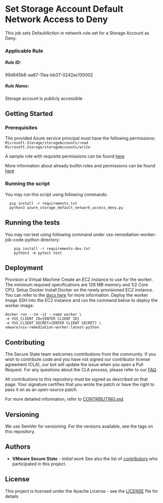 # Set Storage Account Default Network Access to Deny

This job sets DefaultAction in network rule set for a Storage Account as Deny.

### Applicable Rule

##### Rule ID:
99d645b8-aa87-11ea-bb37-0242ac130002

##### Rule Name:
Storage account is publicly accessible

## Getting Started
### Prerequisites
The provided Azure service principal must have the following permissions:
`Microsoft.Storage/storageAccounts/read`
`Microsoft.Storage/storageAccounts/write`

A sample role with requisite permissions can be found [here](minimum_permissions.json)

More information about already builtin roles and permissions can be found [here](https://docs.microsoft.com/en-us/azure/role-based-access-control/built-in-roles)

### Running the script
You may run this script using following commands:

```shell script
  pip install -r requirements.txt
  python3 azure_storage_default_network_access_deny.py
```
## Running the tests
You may run test using following command under vss-remediation-worker-job-code-python directory:

```shell script
    pip install -r requirements-dev.txt
    python3 -m pytest test
```
## Deployment
Provision a Virtual Machine Create an EC2 instance to use for the worker. The minimum required specifications are 128 MB memory and 1/2 Core CPU.
Setup Docker Install Docker on the newly provisioned EC2 instance. You can refer to the [docs here](https://docs.aws.amazon.com/AmazonECS/latest/developerguide/docker-basics.html) for more information.
Deploy the worker image SSH into the EC2 instance and run the command below to deploy the worker image:
  ```shell script
  docker run --rm -it --name worker \
  -e VSS_CLIENT_ID={ENTER CLIENT ID}
  -e VSS_CLIENT_SECRET={ENTER CLIENT SECRET} \
  vmware/vss-remediation-worker:latest-python
  ```
## Contributing
The Secure State team welcomes contributions from the community. If you wish to contribute code and you have not signed our contributor license agreement (CLA), our bot will update the issue when you open a Pull Request. For any questions about the CLA process, please refer to our [FAQ](https://cla.vmware.com/faq).

All contributions to this repository must be signed as described on that page. Your signature certifies that you wrote the patch or have the right to pass it on as an open-source patch.

For more detailed information, refer to [CONTRIBUTING.md](../../../CONTRIBUTING.md).
## Versioning
We use SemVer for versioning. For the versions available, see the tags on this repository.

## Authors
* **VMware Secure State** - *Initial work*
See also the list of [contributors](https://github.com/vmware-samples/secure-state-remediation-jobs/graphs/contributors) who participated in this project.

## License
This project is licensed under the Apache License - see the [LICENSE](https://github.com/vmware-samples/secure-state-remediation-jobs/blob/master/LICENSE.txt) file for details

